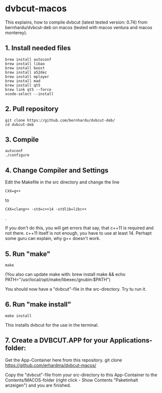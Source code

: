 # dvbcut-macos

This explains, how to compile dvbcut (latest tested version: 0.74) from bernhardu/dvbcut-deb on macos (tested with macos ventura and macos monterey).

## 1. Install needed files
```
brew install autoconf
brew install libao
brew install boost
brew install a52dec
brew install mplayer
brew install mad
brew install qt5
brew link qt5 --force
xcode-select --install
```

## 2. Pull repository
```
git clone https://github.com/bernhardu/dvbcut-deb/
cd dvbcut-deb
```

## 3. Compile
```
autoconf
./configure
```


## 4. Change Compiler and Settings
   Edit the Makefile in the src directory and change the line
```
CXX=g++
```
to
```
CXX=clang++ -std=c++14 -stdlib=libc++
```
.

If you don't do this, you will get errors that say, that c++11 is required and not there. c++11 itself is not enough, you have to use at least 14. Perhapt some guru can explain, why g++ doesn't work.

## 5. Run "make"
```
make
```
(You also can update make with: brew install make && echo PATH="/usr/local/opt/make/libexec/gnubin:$PATH")
   
You should now have a "dvbcut"-file in the src-directory. Try tu run it.

## 6. Run "make install"
```
make install
```

This installs dvbcut for the use in the terminal.
   
## 7. Create a DVBCUT.APP for your Applications-folder:
Get the App-Container here from this repository.
git clone https://github.com/erhardma/dvbcut-macos/

Copy the "dvbcut"-file from your src-directory to this App-Container to the Contents/MACOS-folder (right click - Show Contents "Paketinhalt anzeigen") and you are finished.


